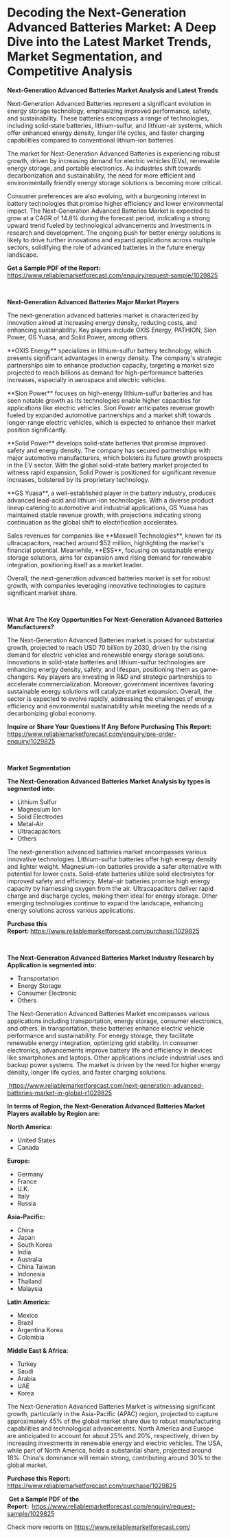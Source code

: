 <p><h1>Decoding the Next-Generation Advanced Batteries Market: A Deep Dive into the Latest Market Trends, Market Segmentation, and Competitive Analysis</h1></p><p><strong>Next-Generation Advanced Batteries Market Analysis and Latest Trends</strong></p>
<p><p>Next-Generation Advanced Batteries represent a significant evolution in energy storage technology, emphasizing improved performance, safety, and sustainability. These batteries encompass a range of technologies, including solid-state batteries, lithium-sulfur, and lithium-air systems, which offer enhanced energy density, longer life cycles, and faster charging capabilities compared to conventional lithium-ion batteries.</p><p>The market for Next-Generation Advanced Batteries is experiencing robust growth, driven by increasing demand for electric vehicles (EVs), renewable energy storage, and portable electronics. As industries shift towards decarbonization and sustainability, the need for more efficient and environmentally friendly energy storage solutions is becoming more critical. </p><p>Consumer preferences are also evolving, with a burgeoning interest in battery technologies that promise higher efficiency and lower environmental impact. The Next-Generation Advanced Batteries Market is expected to grow at a CAGR of 14.8% during the forecast period, indicating a strong upward trend fueled by technological advancements and investments in research and development. The ongoing push for better energy solutions is likely to drive further innovations and expand applications across multiple sectors, solidifying the role of advanced batteries in the future energy landscape.</p></p>
<p><strong>Get a Sample PDF of the Report:&nbsp;</strong> <a href="https://www.reliablemarketforecast.com/enquiry/request-sample/1029825?utm_campaign=2724&utm_medium=2&utm_source=Github&utm_content=ia&utm_term=21032025&utm_id=next-generation-advanced-batteries">https://www.reliablemarketforecast.com/enquiry/request-sample/1029825</a></p>
<p>&nbsp;</p>
<p><strong>Next-Generation Advanced Batteries Major Market Players</strong></p>
<p><p>The next-generation advanced batteries market is characterized by innovation aimed at increasing energy density, reducing costs, and enhancing sustainability. Key players include OXIS Energy, PATHION, Sion Power, GS Yuasa, and Solid Power, among others.</p><p>**OXIS Energy** specializes in lithium-sulfur battery technology, which presents significant advantages in energy density. The company's strategic partnerships aim to enhance production capacity, targeting a market size projected to reach billions as demand for high-performance batteries increases, especially in aerospace and electric vehicles. </p><p>**Sion Power** focuses on high-energy lithium-sulfur batteries and has seen notable growth as its technologies enable higher capacities for applications like electric vehicles. Sion Power anticipates revenue growth fueled by expanded automotive partnerships and a market shift towards longer-range electric vehicles, which is expected to enhance their market position significantly.</p><p>**Solid Power** develops solid-state batteries that promise improved safety and energy density. The company has secured partnerships with major automotive manufacturers, which bolsters its future growth prospects in the EV sector. With the global solid-state battery market projected to witness rapid expansion, Solid Power is positioned for significant revenue increases, bolstered by its proprietary technology.</p><p>**GS Yuasa**, a well-established player in the battery industry, produces advanced lead-acid and lithium-ion technologies. With a diverse product lineup catering to automotive and industrial applications, GS Yuasa has maintained stable revenue growth, with projections indicating strong continuation as the global shift to electrification accelerates.</p><p>Sales revenues for companies like **Maxwell Technologies**, known for its ultracapacitors, reached around $52 million, highlighting the market's financial potential. Meanwhile, **ESS**, focusing on sustainable energy storage solutions, aims for expansion amid rising demand for renewable integration, positioning itself as a market leader.</p><p>Overall, the next-generation advanced batteries market is set for robust growth, with companies leveraging innovative technologies to capture significant market share.</p></p>
<p>&nbsp;</p>
<p><strong>What Are The Key Opportunities For Next-Generation Advanced Batteries Manufacturers?</strong></p>
<p><p>The Next-Generation Advanced Batteries market is poised for substantial growth, projected to reach USD 70 billion by 2030, driven by the rising demand for electric vehicles and renewable energy storage solutions. Innovations in solid-state batteries and lithium-sulfur technologies are enhancing energy density, safety, and lifespan, positioning them as game-changers. Key players are investing in R&D and strategic partnerships to accelerate commercialization. Moreover, government incentives favoring sustainable energy solutions will catalyze market expansion. Overall, the sector is expected to evolve rapidly, addressing the challenges of energy efficiency and environmental sustainability while meeting the needs of a decarbonizing global economy.</p></p>
<p><strong>Inquire or Share Your Questions If Any Before Purchasing This Report:</strong> <a href="https://www.reliablemarketforecast.com/enquiry/pre-order-enquiry/1029825?utm_campaign=2724&utm_medium=2&utm_source=Github&utm_content=ia&utm_term=21032025&utm_id=next-generation-advanced-batteries">https://www.reliablemarketforecast.com/enquiry/pre-order-enquiry/1029825</a></p>
<p>&nbsp;</p>
<p><strong>Market Segmentation</strong></p>
<p><strong>The Next-Generation Advanced Batteries Market Analysis by types is segmented into:</strong></p>
<p><ul><li>Lithium Sulfur</li><li>Magnesium Ion</li><li>Solid Electrodes</li><li>Metal-Air</li><li>Ultracapacitors</li><li>Others</li></ul></p>
<p><p>The next-generation advanced batteries market encompasses various innovative technologies. Lithium-sulfur batteries offer high energy density and lighter weight. Magnesium-ion batteries provide a safer alternative with potential for lower costs. Solid-state batteries utilize solid electrolytes for improved safety and efficiency. Metal-air batteries promise high energy capacity by harnessing oxygen from the air. Ultracapacitors deliver rapid charge and discharge cycles, making them ideal for energy storage. Other emerging technologies continue to expand the landscape, enhancing energy solutions across various applications.</p></p>
<p><strong>Purchase this Report:&nbsp;</strong><a href="https://www.reliablemarketforecast.com/purchase/1029825?utm_campaign=2724&utm_medium=2&utm_source=Github&utm_content=ia&utm_term=21032025&utm_id=next-generation-advanced-batteries">https://www.reliablemarketforecast.com/purchase/1029825</a></p>
<p>&nbsp;</p>
<p><strong>The Next-Generation Advanced Batteries Market Industry Research by Application is segmented into:</strong></p>
<p><ul><li>Transportation</li><li>Energy Storage</li><li>Consumer Electronic</li><li>Others</li></ul></p>
<p><p>The Next-Generation Advanced Batteries Market encompasses various applications including transportation, energy storage, consumer electronics, and others. In transportation, these batteries enhance electric vehicle performance and sustainability. For energy storage, they facilitate renewable energy integration, optimizing grid stability. In consumer electronics, advancements improve battery life and efficiency in devices like smartphones and laptops. Other applications include industrial uses and backup power systems. The market is driven by the need for higher energy density, longer life cycles, and faster charging solutions.</p></p>
<p><a href="https://www.reliablemarketforecast.com/next-generation-advanced-batteries-market-in-global-r1029825?utm_campaign=2724&utm_medium=2&utm_source=Github&utm_content=ia&utm_term=21032025&utm_id=next-generation-advanced-batteries">&nbsp;https://www.reliablemarketforecast.com/next-generation-advanced-batteries-market-in-global-r1029825</a></p>
<p><strong>In terms of Region, the Next-Generation Advanced Batteries Market Players available by Region are:</strong></p>
<p>
    <p> <strong> North America: </strong>
        <ul>
            <li>United States</li>
            <li>Canada</li>
        </ul>
        </p> 
    <p> <strong> Europe: </strong>
        <ul>
            <li>Germany</li>
            <li>France</li>
            <li>U.K.</li>
            <li>Italy</li>
            <li>Russia</li>
        </ul>
        </p> 
    <p> <strong> Asia-Pacific: </strong>
        <ul>
            <li>China</li>
            <li>Japan</li>
            <li>South Korea</li>
            <li>India</li>
            <li>Australia</li>
            <li>China Taiwan</li>
            <li>Indonesia</li>
            <li>Thailand</li>
            <li>Malaysia</li>
        </ul>
        </p> 
    <p> <strong> Latin America: </strong>
        <ul>
            <li>Mexico</li>
            <li>Brazil</li>
            <li>Argentina Korea</li>
            <li>Colombia</li>
        </ul>
        </p> 
    <p> <strong> Middle East & Africa: </strong>
        <ul>
            <li>Turkey</li>
            <li>Saudi</li>
            <li>Arabia</li>
            <li>UAE</li>
            <li>Korea</li>
        </ul>
    </p>
    </p>
<p><p>The Next-Generation Advanced Batteries Market is witnessing significant growth, particularly in the Asia-Pacific (APAC) region, projected to capture approximately 45% of the global market share due to robust manufacturing capabilities and technological advancements. North America and Europe are anticipated to account for about 25% and 20%, respectively, driven by increasing investments in renewable energy and electric vehicles. The USA, while part of North America, holds a substantial share, projected around 18%. China's dominance will remain strong, contributing around 30% to the global market.</p></p>
<p><strong>Purchase this Report: </strong><a href="https://www.reliablemarketforecast.com/purchase/1029825?utm_campaign=2724&utm_medium=2&utm_source=Github&utm_content=ia&utm_term=21032025&utm_id=next-generation-advanced-batteries">https://www.reliablemarketforecast.com/purchase/1029825</a></p>
<p>&nbsp;<strong>Get a Sample PDF of the Report:&nbsp;&nbsp;</strong><a href="https://www.reliablemarketforecast.com/enquiry/request-sample/1029825?utm_campaign=2724&utm_medium=2&utm_source=Github&utm_content=ia&utm_term=21032025&utm_id=next-generation-advanced-batteries">https://www.reliablemarketforecast.com/enquiry/request-sample/1029825</a></p>
<p><strong></strong></p>
<p>Check more reports on <a href="https://www.reliablemarketforecast.com/?utm_campaign=2724&utm_medium=2&utm_source=Github&utm_content=ia&utm_term=21032025&utm_id=next-generation-advanced-batteries">https://www.reliablemarketforecast.com/</a></p>
